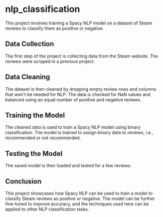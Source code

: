 # nlp_classification
This project involves training a Spacy NLP model on a dataset of Steam reviews to classify them as positive or negative.

## Data Collection
The first step of the project is collecting data from the Steam website. The reviews were scraped in a previous project.

## Data Cleaning
The dataset is then cleaned by dropping empty review rows and columns that won't be needed for NLP. The data is checked for NaN values and balanced using an equal number of positive and negative reviews.

## Training the Model
The cleaned data is used to train a Spacy NLP model using binary classification. The model is trained to assign binary data to reviews, i.e., recommended or not recommended.

## Testing the Model
The saved model is then loaded and tested for a few reviews.

## Conclusion
This project showcases how Spacy NLP can be used to train a model to classify Steam reviews as positive or negative. The model can be further fine-tuned to improve accuracy, and the techniques used here can be applied to other NLP classification tasks.
